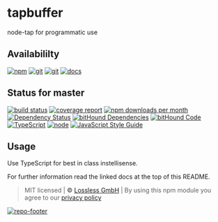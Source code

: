 # tapbuffer
node-tap for programmatic use

## Availabililty
[![npm](https://pushrocks.gitlab.io/assets/repo-button-npm.svg)](https://www.npmjs.com/package/tapbuffer)
[![git](https://pushrocks.gitlab.io/assets/repo-button-git.svg)](https://GitLab.com/pushrocks/tapbuffer)
[![git](https://pushrocks.gitlab.io/assets/repo-button-mirror.svg)](https://github.com/pushrocks/tapbuffer)
[![docs](https://pushrocks.gitlab.io/assets/repo-button-docs.svg)](https://pushrocks.gitlab.io/tapbuffer/)

## Status for master
[![build status](https://GitLab.com/pushrocks/tapbuffer/badges/master/build.svg)](https://GitLab.com/pushrocks/tapbuffer/commits/master)
[![coverage report](https://GitLab.com/pushrocks/tapbuffer/badges/master/coverage.svg)](https://GitLab.com/pushrocks/tapbuffer/commits/master)
[![npm downloads per month](https://img.shields.io/npm/dm/tapbuffer.svg)](https://www.npmjs.com/package/tapbuffer)
[![Dependency Status](https://david-dm.org/pushrocks/tapbuffer.svg)](https://david-dm.org/pushrocks/tapbuffer)
[![bitHound Dependencies](https://www.bithound.io/github/pushrocks/tapbuffer/badges/dependencies.svg)](https://www.bithound.io/github/pushrocks/tapbuffer/master/dependencies/npm)
[![bitHound Code](https://www.bithound.io/github/pushrocks/tapbuffer/badges/code.svg)](https://www.bithound.io/github/pushrocks/tapbuffer)
[![TypeScript](https://img.shields.io/badge/TypeScript-2.x-blue.svg)](https://nodejs.org/dist/latest-v6.x/docs/api/)
[![node](https://img.shields.io/badge/node->=%206.x.x-blue.svg)](https://nodejs.org/dist/latest-v6.x/docs/api/)
[![JavaScript Style Guide](https://img.shields.io/badge/code%20style-standard-brightgreen.svg)](http://standardjs.com/)

## Usage
Use TypeScript for best in class instellisense.

For further information read the linked docs at the top of this README.

> MIT licensed | **&copy;** [Lossless GmbH](https://lossless.gmbh)
| By using this npm module you agree to our [privacy policy](https://lossless.gmbH/privacy.html)

[![repo-footer](https://pushrocks.gitlab.io/assets/repo-footer.svg)](https://push.rocks)
